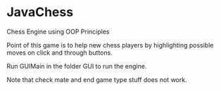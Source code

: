 # JavaChess
Chess Engine using OOP Principles

Point of this game is to help new chess players by highlighting possible moves on click and
through buttons.

Run GUIMain in the folder GUI to run the engine.

Note that check mate and end game type stuff does not work.
